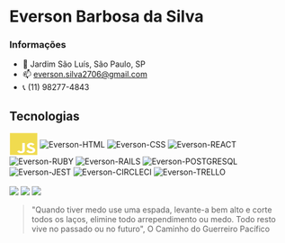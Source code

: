 # Everson Barbosa da Silva

### Informações
- 📍 Jardim São Luís, São Paulo, SP
- 📫 everson.silva2706@gmail.com
- 📞 (11) 98277-4843

  
## Tecnologias
<div style="display: inline_block">
  <img align="center" alt="Everson-Js" height="40" width="50" src="https://raw.githubusercontent.com/devicons/devicon/master/icons/javascript/javascript-plain.svg">
  <img align="center" alt="Everson-HTML" height="40" width="50" src="https://cdn.jsdelivr.net/gh/devicons/devicon/icons/html5/html5-original.svg">
  <img align="center" alt="Everson-CSS" height="40" width="50" src="https://cdn.jsdelivr.net/gh/devicons/devicon/icons/css3/css3-original.svg">
  <img align="center" alt="Everson-REACT" height="40" width="50" src="https://cdn.jsdelivr.net/gh/devicons/devicon/icons/react/react-original.svg">
  
  <img align="center" alt="Everson-RUBY" height="40" width="50" src="https://cdn.jsdelivr.net/gh/devicons/devicon/icons/ruby/ruby-plain.svg">
  <img align="center" alt="Everson-RAILS" height="40" width="50" src="https://cdn.jsdelivr.net/gh/devicons/devicon/icons/rails/rails-plain.svg">
  <img align="center" alt="Everson-POSTGRESQL" height="40" width="50" src="https://cdn.jsdelivr.net/gh/devicons/devicon/icons/postgresql/postgresql-plain.svg">

  <img align="center" alt="Everson-JEST" height="40" width="50" src="https://cdn.jsdelivr.net/gh/devicons/devicon/icons/jest/jest-plain.svg">
  <img align="center" alt="Everson-CIRCLECI" height="40" width="50" src="https://cdn.jsdelivr.net/gh/devicons/devicon/icons/circleci/circleci-plain.svg">
  <img align="center" alt="Everson-TRELLO" height="40" width="50" src="https://cdn.jsdelivr.net/gh/devicons/devicon/icons/trello/trello-plain.svg">
</div>

<br>

<div> 
  <a href="https://www.instagram.com/eversonsilva2706/_" target="_blank"><img src="https://img.shields.io/badge/-Instagram-%23E4405F?style=for-the-badge&logo=instagram&logoColor=white" target="_blank"></a>
  <a href = "mailto:everson.silva2706@gmail.com"><img src="https://img.shields.io/badge/-Gmail-%23333?style=for-the-badge&logo=gmail&logoColor=white" target="_blank"></a>
  <a href="https://www.linkedin.com/in/everson-barbosa-da-silva-developer/" target="_blank"><img src="https://img.shields.io/badge/-LinkedIn-%230077B5?style=for-the-badge&logo=linkedin&logoColor=white" target="_blank"></a>  
  
</div>
 
 > "Quando tiver medo use uma espada, levante-a bem alto e corte todos os laços, elimine todo arrependimento ou medo. Todo resto vive no passado ou no futuro", O Caminho do Guerreiro Pacífico
